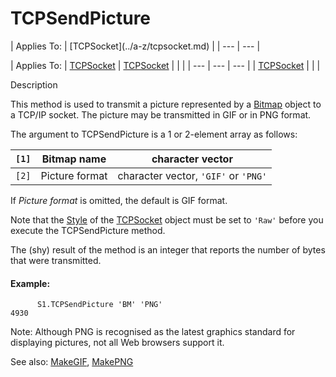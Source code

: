 




<h1 class="heading"><span class="name">TCPSendPicture</span></h1>
| Applies To: | [TCPSocket](../a-z/tcpsocket.md) |
| --- | ---  |

| Applies To: | [TCPSocket](../a-z/tcpsocket.md) | [TCPSocket](../a-z/tcpsocket.md) |  |  |
| --- | --- | ---  |
| [TCPSocket](../a-z/tcpsocket.md) |  |  |


Description


This method is used to transmit a picture represented by a [Bitmap](../a-z/bitmap.md) object to a TCP/IP socket. The picture may be transmitted in GIF or in PNG format.




The argument to TCPSendPicture is a 1 or 2-element array as follows:

| `[1]` | Bitmap name | character vector |
| --- | --- | ---  |
| `[2]` | Picture format | character vector, `'GIF'` or `'PNG'` |


If *Picture format* is omitted, the default is GIF format.



Note that the [Style](../a-z/style.md) of the [TCPSocket](../a-z/tcpsocket.md) object must be set to `'Raw'` before you execute the TCPSendPicture method.


The (shy) result of the method is an integer that reports the number of bytes that were transmitted.

#### Example:
```apl
      S1.TCPSendPicture 'BM' 'PNG'        
4930
```


Note: Although PNG is recognised as the latest graphics standard for displaying pictures, not all Web browsers support it.


See also: [MakeGIF](../a-z/makegif.md), [MakePNG](../a-z/makepng.md)


